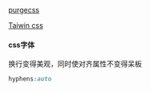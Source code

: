 [purgecss](https://www.purgecss.cn/)

[Taiwin css](https://www.tailwindcss.cn/docs/utility-first)

#### css字体

换行变得美观，同时使对齐属性不变得呆板

```css
hyphens:auto
```


